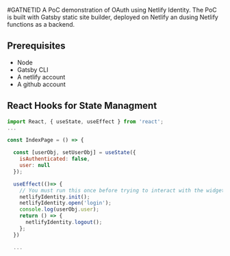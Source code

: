 #GATNETID
A PoC demonstration of OAuth using Netlify Identity. The PoC is built with Gatsby static site builder, deployed on Netlify an dusing Netlify functions as a backend.

## Prerequisites
- Node 
- Gatsby CLI
- A netlify account
- A github account

## React Hooks for State Managment

```javascript
import React, { useState, useEffect } from 'react';
...

const IndexPage = () => {

  const [userObj, setUserObj] = useState({
    isAuthenticated: false,
    user: null
  });

  useEffect(()=> {
    // You must run this once before trying to interact with the widget
    netlifyIdentity.init();
    netlifyIdentity.open('login');
    console.log(userObj.user);
    return () => {
      netlifyIdentity.logout();
    };
  })

  ...

```